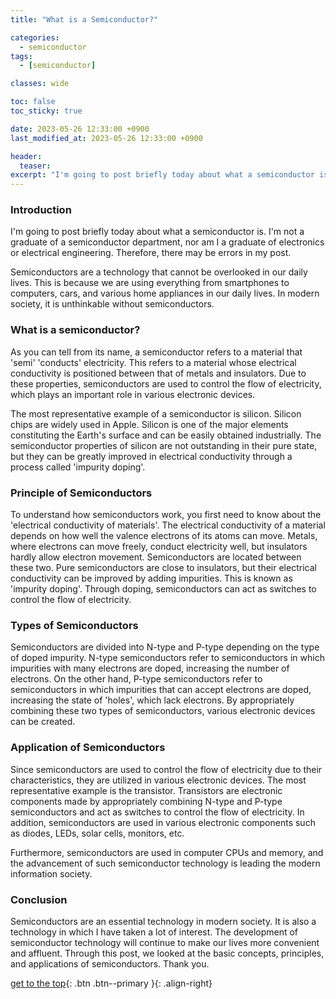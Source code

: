 ```yaml
---
title: "What is a Semiconductor?"

categories:
  - semiconductor
tags:
  - [semiconductor]

classes: wide

toc: false
toc_sticky: true

date: 2023-05-26 12:33:00 +0900
last_modified_at: 2023-05-26 12:33:00 +0900

header:
  teaser:
excerpt: "I'm going to post briefly today about what a semiconductor is."
---
```

### Introduction
I'm going to post briefly today about what a semiconductor is. I'm not a graduate of a semiconductor department, nor am I a graduate of electronics or electrical engineering. Therefore, there may be errors in my post.

Semiconductors are a technology that cannot be overlooked in our daily lives. This is because we are using everything from smartphones to computers, cars, and various home appliances in our daily lives. In modern society, it is unthinkable without semiconductors.

### What is a semiconductor?
As you can tell from its name, a semiconductor refers to a material that 'semi' 'conducts' electricity. This refers to a material whose electrical conductivity is positioned between that of metals and insulators. Due to these properties, semiconductors are used to control the flow of electricity, which plays an important role in various electronic devices.

The most representative example of a semiconductor is silicon. Silicon chips are widely used in Apple. Silicon is one of the major elements constituting the Earth's surface and can be easily obtained industrially. The semiconductor properties of silicon are not outstanding in their pure state, but they can be greatly improved in electrical conductivity through a process called 'impurity doping'.

### Principle of Semiconductors
To understand how semiconductors work, you first need to know about the 'electrical conductivity of materials'. The electrical conductivity of a material depends on how well the valence electrons of its atoms can move. Metals, where electrons can move freely, conduct electricity well, but insulators hardly allow electron movement.
Semiconductors are located between these two. Pure semiconductors are close to insulators, but their electrical conductivity can be improved by adding impurities. This is known as 'impurity doping'. Through doping, semiconductors can act as switches to control the flow of electricity.

### Types of Semiconductors
Semiconductors are divided into N-type and P-type depending on the type of doped impurity. N-type semiconductors refer to semiconductors in which impurities with many electrons are doped, increasing the number of electrons. On the other hand, P-type semiconductors refer to semiconductors in which impurities that can accept electrons are doped, increasing the state of 'holes', which lack electrons. By appropriately combining these two types of semiconductors, various electronic devices can be created.

### Application of Semiconductors
Since semiconductors are used to control the flow of electricity due to their characteristics, they are utilized in various electronic devices. The most representative example is the transistor. Transistors are electronic components made by appropriately combining N-type and P-type semiconductors and act as switches to control the flow of electricity. In addition, semiconductors are used in various electronic components such as diodes, LEDs, solar cells, monitors, etc.

Furthermore, semiconductors are used in computer CPUs and memory, and the advancement of such semiconductor technology is leading the modern information society.

### Conclusion
Semiconductors are an essential technology in modern society. It is also a technology in which I have taken a lot of interest. The development of semiconductor technology will continue to make our lives more convenient and affluent. Through this post, we looked at the basic concepts, principles, and applications of semiconductors. Thank you.

[get to the top](#){: .btn .btn--primary }{: .align-right}